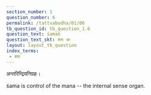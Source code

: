 ```yaml
---
section_number: 1
question_number: 6
permalink: /tattvabodha/01/06
tb_question_id: tb_question_1.6
question_text: śamaḥ
question_text_skt: शमः कः
layout: layout_tb_question
index_terms:
 - शमः
---
```


<!-- skt-start -->

अन्तरिन्द्रियनिग्रहः।

<!-- skt-end -->

<!-- eng-start -->

śama is control of the mana -- the internal sense organ.
<!-- eng-end -->
